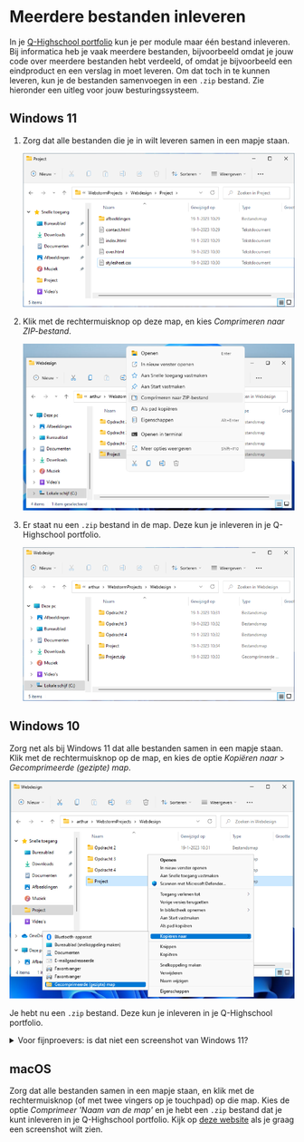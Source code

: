 # Meerdere bestanden inleveren

In je [Q-Highschool portfolio](https://app.q-highschool.nl) kun je per module maar één bestand inleveren. Bij informatica heb je vaak meerdere bestanden, bijvoorbeeld omdat je jouw code over meerdere bestanden hebt verdeeld, of omdat je bijvoorbeeld een eindproduct en een verslag in moet leveren. Om dat toch in te kunnen leveren, kun je de bestanden samenvoegen in een `.zip` bestand. Zie hieronder een uitleg voor jouw besturingssysteem.

## Windows 11
1. Zorg dat alle bestanden die je in wilt leveren samen in een mapje staan.
    
    ![Een mapje met vijf bestanden voor een webdesign project.](assets/meerdere-bestanden-inleveren/win11-mapje.png)
    
2. Klik met de rechtermuisknop op deze map, en kies *Comprimeren naar ZIP-bestand*.

   ![Het rechtermuisknop-menu nadat in de verkenner op het mapje is geklikt. De optie Comprimeren naar ZIP-bestand is geselecteerd.](assets/meerdere-bestanden-inleveren/win11-contextmenu.png)
   
3. Er staat nu een `.zip` bestand in de map. Deze kun je inleveren in je Q-Highschool portfolio.

   ![Hetzelfde verkennerscherm als in de vorige afbeelding, met nu een nieuw bestand Project.zip](assets/meerdere-bestanden-inleveren/win11-zip.png)
   
 ## Windows 10
 
 Zorg net als bij Windows 11 dat alle bestanden samen in een mapje staan. Klik met de rechtermuisknop op de map, en kies de optie *Kopiëren naar* > *Gecomprimeerde (gezipte) map*.
 
 ![Het rechtermuisknop-menu van Windows 10, nadat in de verkenner op het mapje is geklikt. De optie Kopiëren naar > Gecomprimeerde (gezipte) map is geselecteerd.](assets/meerdere-bestanden-inleveren/win10-contextmenu.png)
 
Je hebt nu een `.zip` bestand. Deze kun je inleveren in je Q-Highschool portfolio.

<details>
    <summary>Voor fijnproevers: is dat niet een screenshot van Windows 11?</summary>
    Ja, dit is een screenshot van Windows 11, maar het menu is zoals je het ook in Windows 10 zou krijgen. Ik had zo snel even geen Nederlandse Windows 10 installatie bij de hand. Je kunt dit menu in Windows 11 overigens vinden door op <i>Meer opties weergeven</i> te klikken, voor het geval je dat ooit nodig mocht hebben.
</details>

## macOS

Zorg dat alle bestanden samen in een mapje staan, en klik met de rechtermuisknop (of met twee vingers op je touchpad) op die map. Kies de optie *Comprimeer 'Naam van de map'* en je hebt een `.zip` bestand dat je kunt inleveren in je Q-Highschool portfolio. Kijk op [deze website](https://www.iculture.nl/tips/zip-bestanden-comprimeren-mac/) als je graag een screenshot wilt zien.
